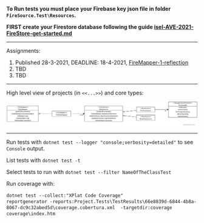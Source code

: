**To Run tests you must place your Firebase key json file in folder `FireSource.Test\Resources`.**

**FIRST create your Firestore database following the guide [isel-AVE-2021-FireStore-get-started.md](isel-AVE-2021-FireStore-get-started.md)**

***

Assignments:
1. Published 28-3-2021, DEADLINE: 18-4-2021, [FireMapper-1-reflection](Assignments/FireMapper-1-reflection.md)
2. TBD
3. TBD

***

High level view of projects (in `<<...>>`) and core types:

<img src="FireMapper.svg">

***

Run tests with `dotnet test --logger "console;verbosity=detailed"` to see `Console` output.

List tests with `dotnet test -t`

Select tests to run with `dotnet test --filter NameOfTheClassTest`


Run coverage with:
```
dotnet test --collect:"XPlat Code Coverage"
reportgenerator -reports:Project.Tests\TestResults\66e8839d-6844-4b8a-8067-dc9c32abed5d\coverage.cobertura.xml  -targetdir:coverage
coverage\index.htm
```